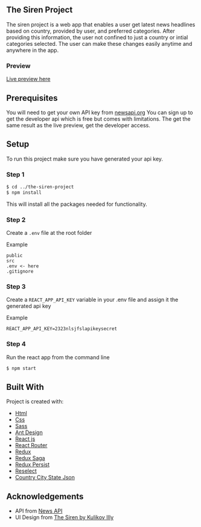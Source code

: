 ## The Siren Project

The siren project is a web app that enables a user get latest news headlines based on country, provided by user, and preferred categories. After providing this information, the user not confined to just a country or intial categories selected. The user can make these changes easily anytime and anywhere in the app.

### Preview

[Live preview here](https://the-siren-project.herokuapp.com)

## Prerequisites

You will need to get your own API key from [newsapi.org](https://newsapi.org) You can sign up to get the developer api which is free but comes with limitations. The get the same result as the live preview, get the developer access.

## Setup

To run this project make sure you have generated your api key.

### Step 1

```bash
$ cd ../the-siren-project
$ npm install
```

This will install all the packages needed for functionality.

### Step 2

Create a `.env` file at the root folder

Example

```
public
src
.env <- here
.gitignore
```

### Step 3

Create a `REACT_APP_API_KEY` variable in your .env file and assign it the generated api key

Example

```.env
REACT_APP_API_KEY=2323nlsjfslapikeysecret
```

### Step 4

Run the react app from the command line

```bash
$ npm start
```

## Built With

Project is created with:

- [Html](https://developer.mozilla.org/en-US/docs/Web/HTML)
- [Css](https://developer.mozilla.org/en-US/docs/Web/CSS)
- [Sass](https://sass-lang.com)
- [Ant Design](https://ant.design/docs/react/introduce)
- [React js](https://reactjs.org)
- [React Router](https://reacttraining.com/react-router/)
- [Redux](https://redux.js.org)
- [Redux Saga](https://redux-saga.js.org)
- [Redux Persist](https://github.com/rt2zz/redux-persist)
- [Reselect](https://github.com/reduxjs/reselect)
- [Country City State Json](https://github.com/khkwan0/countryCityStateJson)

## Acknowledgements

- API from [News API](https://newsapi.org)
- UI Design from [The Siren by Kulikov IIly](https://freebiesbug.com/sketch-freebies/the-siren/)
